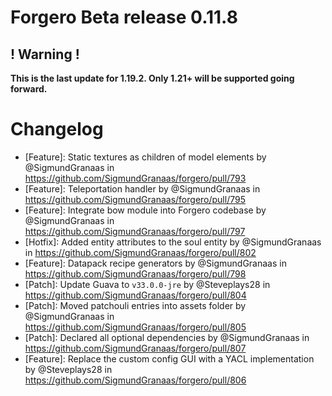 # Forgero Beta release 0.11.8

## ! Warning !

**This is the last update for 1.19.2. Only 1.21+ will be supported going forward.**

# Changelog

* [Feature]: Static textures as children of model elements by @SigmundGranaas
  in https://github.com/SigmundGranaas/forgero/pull/793
* [Feature]: Teleportation handler by @SigmundGranaas in https://github.com/SigmundGranaas/forgero/pull/795
* [Feature]: Integrate bow module into Forgero codebase by @SigmundGranaas
  in https://github.com/SigmundGranaas/forgero/pull/797
* [Hotfix]: Added entity attributes to the soul entity by @SigmundGranaas
  in https://github.com/SigmundGranaas/forgero/pull/802
* [Feature]: Datapack recipe generators by @SigmundGranaas in https://github.com/SigmundGranaas/forgero/pull/798
* [Patch]: Update Guava to `v33.0.0-jre` by @Steveplays28 in https://github.com/SigmundGranaas/forgero/pull/804
* [Patch]: Moved patchouli entries into assets folder by @SigmundGranaas
  in https://github.com/SigmundGranaas/forgero/pull/805
* [Patch]: Declared all optional dependencies by @SigmundGranaas in https://github.com/SigmundGranaas/forgero/pull/807
* [Feature]: Replace the custom config GUI with a YACL implementation by @Steveplays28
  in https://github.com/SigmundGranaas/forgero/pull/806

